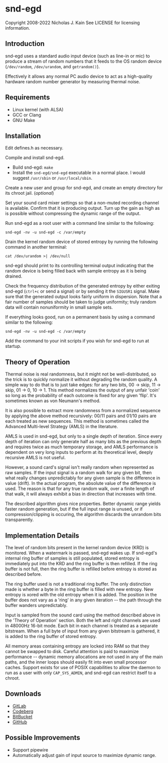 # snd-egd
Copyright 2008-2022 Nicholas J. Kain
See LICENSE for licensing information.

## Introduction

snd-egd uses a standard audio input device (such as line-in or mic) to
produce a stream of random numbers that it feeds to the OS random device
(`/dev/random`, `/dev/urandom`, and `getrandom()`).

Effectively it allows any normal PC audio device to act as a high-quality
hardware random number generator by measuring thermal noise.

## Requirements

* Linux kernel (with ALSA)
* GCC or Clang
* GNU Make

## Installation

Edit defines.h as necessary.

Compile and install snd-egd.
* Build snd-egd: `make`
* Install the `snd-egd/snd-egd` executable in a normal place.  I would
  suggest `/usr/sbin` or `/usr/local/sbin`.

Create a new user and group for snd-egd, and create an empty directory for
its chroot jail. (_optional_)

Set your sound card mixer settings so that a non-muted recording channel
is available.  Confirm that it is producing output.  Turn up the gain
as high as is possible without compressing the dynamic range of the output.

Run snd-egd as a root user with a command line similar to the following:

`snd-egd -nv -u snd-egd -c /var/empty`

Drain the kernel random device of stored entropy by running the
following command in another terminal:

`cat /dev/urandom >| /dev/null`

snd-egd should print to its controlling terminal output indicating that
the random device is being filled back with sample entropy as it is being
drained.

Check the frequency distribution of the generated entropy by either
exiting snd-egd (`ctrl+c` or send a signal) or by sending it the `SIGUSR1`
signal.  Make sure that the generated output looks fairly uniform in
dispersion.  Note that a fair number of samples should be taken to
judge uniformity; truly random data will contain nonuniformity in small
sample sets.

If everything looks good, run on a permanent basis by using a command
similar to the following:

`snd-egd -nv -u snd-egd -c /var/empty`

Add the command to your init scripts if you wish for snd-egd to run
at startup.

## Theory of Operation

Thermal noise is real randomness, but it might not be well-distributed, so
the trick is to quickly normalize it without degrading the random quality.
A simple way to do that is to just take edges: for any two bits, 00 ->
skip, 11 -> skip, 01 -> 0, 10 -> 1.  This method normalizes the output
of any unfair 'coin' so long as the probability of each outcome is fixed
for any given 'flip'.  It's sometimes known as von Neumann's method.

It is also possible to extract more randomness from a normalized sequence
by applying the above method recursively: 00/11 pairs and 01/10 pairs
are each treated as new sequences.  This method is sometimes called the
Advanced Multi-level Strategy (AMLS) in the literature.

AMLS is used in snd-egd, but only to a single depth of iteration.
Since every depth of iteration can only generate half as many bits as
the previous depth and requires twice as much temporary storage, and
AMLS performance is dependent on very long inputs to perform at its
theoretical level, deeply recursive AMLS is not useful.

However, a sound card's signal isn't really random when represented as
raw samples.  If the input signal is a random walk for any given bit,
then what really changes unpredictably for any given sample is the
difference in value (drift).  In the actual program, the absolute value
of the difference is used.  The reason is that for any true random walk,
over a finite length of that walk, it will always exhibit a bias in
direction that increases with time.

The described algorithm gives nice properties.  Better dynamic range
yields faster random generation, but if the full input range is unused,
or if compression/clipping is occuring, the algorithm discards the
unrandom bits transparently.

## Implementation Details

The level of random bits present in the kernel random device (KRD) is
monitored.  When a watermark is passed, snd-egd wakes up.  If snd-egd's
internal ring buffer of samples is still populated, stored entropy
is immediately put into the KRD and the ring buffer is then refilled.
If the ring buffer is not full, then the ring buffer is refilled before
entropy is stored as described before.

The ring buffer used is not a traditional ring buffer.  The only
distinction made is whether a byte in the ring buffer is filled with new
entropy.  New entropy is xored with the old entropy when it is added.
The position in the buffer does not vary as a 'ring' in any given
iteration -- the path through the buffer wanders unpredictably.

Input is sampled from the sound card using the method described above in
the 'Theory of Operation' section.  Both the left and right channels are
used in 48000Hz 16-bit mode.  Each bit in each channel is treated as a
separate bitstream.  When a full byte of input from any given bitstream
is gathered, it is added to the ring buffer of stored entropy.

All memory areas containing entropy are locked into RAM so that they
cannot be swapped to disk.  Careful attention is paid to maximize
performance -- dynamic memory allocations are not used in any of the main
paths, and the inner loops should easily fit into even small processor
caches.  Support exists for use of POSIX capabilities to allow the daemon to
run as a user with only `CAP_SYS_ADMIN`, and snd-egd can restrict itself to a
chroot.

## Downloads

* [GitLab](https://gitlab.com/niklata/snd-egd)
* [Codeberg](https://codeberg.org/niklata/snd-egd)
* [BitBucket](https://bitbucket.com/niklata/snd-egd)
* [GitHub](https://github.com/niklata/snd-egd)

## Possible Improvements

* Support pipewire
* Automatically adjust gain of input source to maximize dynamic range.

